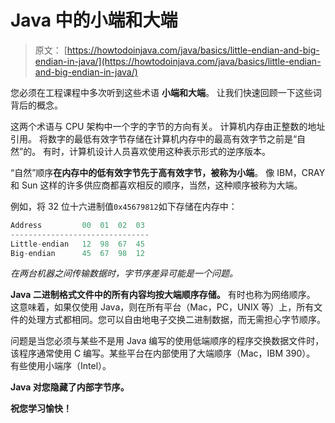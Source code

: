 # Java 中的小端和大端

> 原文： [https://howtodoinjava.com/java/basics/little-endian-and-big-endian-in-java/](https://howtodoinjava.com/java/basics/little-endian-and-big-endian-in-java/)

您必须在工程课程中多次听到这些术语 **小端和大端**。 让我们快速回顾一下这些词背后的概念。

这两个术语与 CPU 架构中一个字的字节的方向有关。 计算机内存由正整数的地址引用。 将数字的最低有效字节存储在计算机内存中的最高有效字节之前是“自然”的。 有时，计算机设计人员喜欢使用这种表示形式的逆序版本。

“自然”顺序**在内存中的低有效字节先于高有效字节，被称为小端**。 像 IBM，CRAY 和 Sun 这样的许多供应商都喜欢相反的顺序，当然，这种顺序被称为大端。

例如，将 32 位十六进制值`0x45679812`如下存储在内存中：

```java
Address         00  01  02  03
-------------------------------
Little-endian   12  98  67  45
Big-endian      45  67  98  12
```

*在两台机器之间传输数据时，字节序差异可能是一个问题。*

**Java 二进制格式文件中的所有内容均按大端顺序存储。** 有时也称为网络顺序。 这意味着，如果仅使用 Java，则在所有平台（Mac，PC，UNIX 等）上，所有文件的处理方式都相同。您可以自由地电子交换二进制数据，而无需担心字节顺序。

问题是当您必须与某些不是用 Java 编写的使用低端顺序的程序交换数据文件时，该程序通常使用 C 编写。某些平台在内部使用了大端顺序（Mac，IBM 390）。 有些使用小端序（Intel）。

**Java 对您隐藏了内部字节序。**

**祝您学习愉快！**